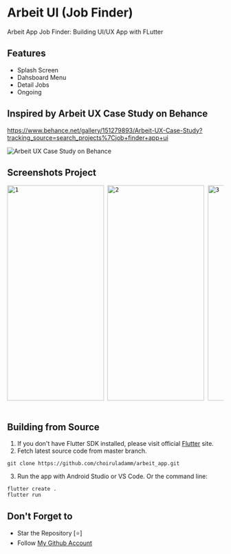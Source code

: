 # Arbeit UI (Job Finder)

Arbeit App Job Finder: Building UI/UX App with FLutter

## Features
- Splash Screen
- Dahsboard Menu
- Detail Jobs
- Ongoing

## Inspired by Arbeit UX Case Study on Behance
https://www.behance.net/gallery/151279893/Arbeit-UX-Case-Study?tracking_source=search_projects%7Cjob+finder+app+ui

![Arbeit UX Case Study on Behance](https://user-images.githubusercontent.com/109071310/203697815-b9d41923-da04-42a2-9da3-50850066d2f4.png)

## Screenshots Project
<pre>
<img src="https://user-images.githubusercontent.com/109071310/206735203-e9be7ec9-b2de-4102-aa67-e8fd88d46e7b.png" alt="1" width="225" height="500" /> <img src="https://user-images.githubusercontent.com/109071310/206735182-828b4973-cdc5-4b22-bf63-fe923c10a885.png" alt="2" width="225" height="500" /> <img src="https://user-images.githubusercontent.com/109071310/206735171-b854fb05-84be-45bc-9406-8b21eccc58df.png" alt="3" width="225" height="500" /> <img src="https://user-images.githubusercontent.com/109071310/206735162-722bbc7b-0fbe-4204-9a92-a4f5d597bec4.png" alt="4" width="225" height="500" /> <img src="https://user-images.githubusercontent.com/109071310/206735146-a48f79f8-4038-4bb6-8319-4565c673d05a.png" alt="5" width="225" height="500" /> <img src="https://user-images.githubusercontent.com/109071310/206735132-09aa9fd3-0c0d-4658-a8a6-9661fa14e0a5.png" alt="6" width="225" height="500" /> 
<!-- <img src="https://user-images.githubusercontent.com/109071310/203343154-c2f8c42c-4044-4ae1-aa54-4fa700a1a5ed.jpg" alt="7" width="225" height="500" /> <img src="https://user-images.githubusercontent.com/109071310/203343178-164500c6-4b1e-426e-99d9-14db9590fc5b.jpg" alt="8" width="225" height="500" /> -->
</pre>

## Building from Source

1. If you don't have Flutter SDK installed, please visit official [Flutter](https://flutter.dev/) site.
2. Fetch latest source code from master branch.

```
git clone https://github.com/choiruladamm/arbeit_app.git
```

3. Run the app with Android Studio or VS Code. Or the command line:

```
flutter create .
flutter run
```

## Don't Forget to

- Star the Repository [⭐]
- Follow [My Github Account](https://github.com/choiruladamm/)

